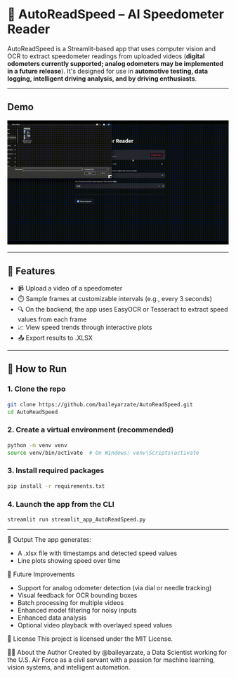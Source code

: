 # 🚗 AutoReadSpeed – AI Speedometer Reader

AutoReadSpeed is a Streamlit-based app that uses computer vision and OCR to extract speedometer readings from uploaded videos (**digital odometers currently supported; analog odometers may be implemented in a future release**). It's designed for use in **automotive testing, data logging, intelligent driving analysis, and by driving enthusiasts**.

---

## Demo
![Demo](sample_videos/demo.gif)

---

## 🧠 Features

- 📹 Upload a video of a speedometer
- ⏱️ Sample frames at customizable intervals (e.g., every 3 seconds)
- 🔍 On the backend, the app uses EasyOCR or Tesseract to extract speed values from each frame
- 📈 View speed trends through interactive plots
- 📤 Export results to .XLSX

---

## 🚀 How to Run

### 1. Clone the repo
```bash
git clone https://github.com/baileyarzate/AutoReadSpeed.git
cd AutoReadSpeed
```

### 2. Create a virtual environment (recommended)
```bash
python -m venv venv
source venv/bin/activate  # On Windows: venv\Scripts\activate
```

### 3. Install required packages
```bash
pip install -r requirements.txt
```

### 4. Launch the app from the CLI
```bash
streamlit run streamlit_app_AutoReadSpeed.py
```

---

📂 Output
The app generates:
- A .xlsx file with timestamps and detected speed values
- Line plots showing speed over time

🧪 Future Improvements
- Support for analog odometer detection (via dial or needle tracking)
- Visual feedback for OCR bounding boxes
- Batch processing for multiple videos
- Enhanced model filtering for noisy inputs
- Enhanced data analysis
- Optional video playback with overlayed speed values

📄 License
This project is licensed under the MIT License.

🙋‍♀️ About the Author
Created by @baileyarzate, a Data Scientist working for the U.S. Air Force as a civil servant with a passion for machine learning, vision systems, and intelligent automation.
